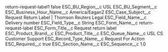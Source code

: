 <?xml version="1.0" encoding="UTF-8"?>
<CustomMetadata xmlns="http://soap.sforce.com/2006/04/metadata" xmlns:xsi="http://www.w3.org/2001/XMLSchema-instance" xmlns:xsd="http://www.w3.org/2001/XMLSchema">
    <label>return-request-label1</label>
    <protected>false</protected>
    <values>
        <field>ESC_BU_Region__c</field>
        <value xsi:type="xsd:string">USL</value>
    </values>
    <values>
        <field>ESC_BU_Segment__c</field>
        <value xsi:nil="true"/>
    </values>
    <values>
        <field>ESC_Business_Hour_Name__c</field>
        <value xsi:type="xsd:string">America/Eagan2</value>
    </values>
    <values>
        <field>ESC_Case_Subject__c</field>
        <value xsi:type="xsd:string">Request Return Label | Thomson Reuters Legal</value>
    </values>
    <values>
        <field>ESC_Field_Name__c</field>
        <value xsi:type="xsd:string">Delivery number</value>
    </values>
    <values>
        <field>ESC_Field_Type__c</field>
        <value xsi:type="xsd:string">String</value>
    </values>
    <values>
        <field>ESC_Form_Name__c</field>
        <value xsi:type="xsd:string">return-request-label</value>
    </values>
    <values>
        <field>ESC_Form_Title__c</field>
        <value xsi:type="xsd:string">Request return label</value>
    </values>
    <values>
        <field>ESC_Product_Brand__c</field>
        <value xsi:nil="true"/>
    </values>
    <values>
        <field>ESC_Product_Title__c</field>
        <value xsi:nil="true"/>
    </values>
    <values>
        <field>ESC_Queue_Name__c</field>
        <value xsi:type="xsd:string">USL CS Customer Support</value>
    </values>
    <values>
        <field>ESC_Record_Type_Name__c</field>
        <value xsi:type="xsd:string">Request For Action</value>
    </values>
    <values>
        <field>ESC_Required__c</field>
        <value xsi:type="xsd:boolean">true</value>
    </values>
    <values>
        <field>ESC_Section_Name__c</field>
        <value xsi:nil="true"/>
    </values>
    <values>
        <field>ESC_Sequence__c</field>
        <value xsi:type="xsd:double">1.0</value>
    </values>
</CustomMetadata>
